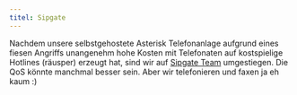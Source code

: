 ```yaml
---
titel: Sipgate
---
```

Nachdem unsere selbstgehostete Asterisk Telefonanlage aufgrund eines fiesen Angriffs unangenehm hohe Kosten mit Telefonaten auf kostspielige Hotlines (räusper) erzeugt hat, sind wir auf [Sipgate Team](https://www.sipgateteam.de/) umgestiegen. Die QoS könnte manchmal besser sein. Aber wir telefonieren und faxen ja eh kaum :)